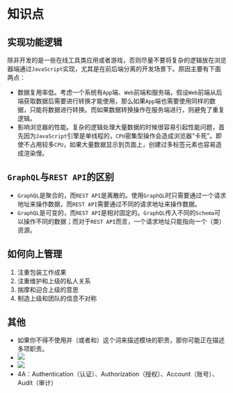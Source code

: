 # 知识点

## 实现功能逻辑

除非开发的是一些在线工具类应用或者游戏，否则尽量不要将复杂的逻辑放在浏览器端通过`JavaScript`实现，尤其是在前后端分离的开发场景下。原因主要有下面两点：

- 数据复用率低。考虑一个系统有`App`端、`Web`前端和服务端，假设`Web`前端从后端获取数据后需要进行转换才能使用，那么如果`App`端也需要使用同样的数据，只能将数据进行转换。而如果数据转换操作在服务端进行，则避免了重复逻辑。
- 影响浏览器的性能。复杂的逻辑处理大量数据的时候很容易引起性能问题，首先因为`JavaScript`引擎是单线程的，`CPU`密集型操作会造成浏览器“卡死”。即使不占用较多`CPU`，如果大量数据显示到页面上，创建过多标签元素也容易造成渲染慢。

## `GraphQL`与`REST API`的区别

- `GraphQL`是聚合的，而`REST API`是离散的。使用`GraphQL`时只需要通过一个请求地址来操作数据，而`REST API`需要通过不同的请求地址来操作数据。
- `GraphQL`是可变的，而`REST API`是相对固定的。`GraphQL`传入不同的`Schema`可以操作不同的数据；而对于`REST API`而言，一个请求地址只能指向一个（类）资源。

## 如何向上管理

1. 注重包装工作成果
2. 注重维护和上级的私人关系
3. 揣摩和迎合上级的意思
4. 制造上级和团队的信息不对称

## 其他

- 如果你不得不使用并（或者和）这个词来描述模块的职责，那你可能正在描述多项职责。
- ![](/skill-blog/img/0057.png)
- ![](/skill-blog/img/0058.png)
- 4A：Authentication（认证）、Authorization（授权）、Account（账号）、Audit（审计）

